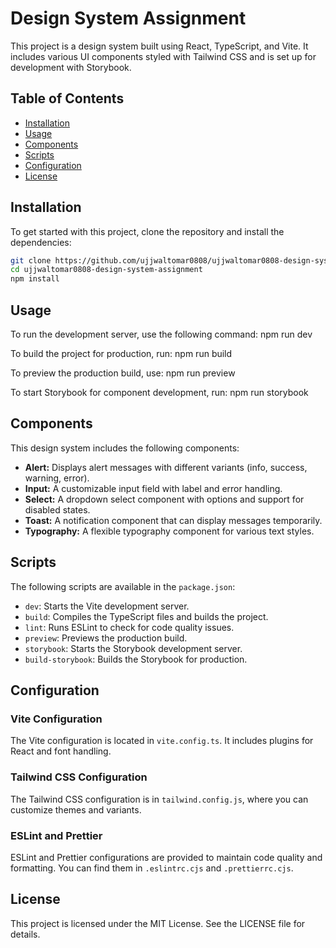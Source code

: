 # Design System Assignment

This project is a design system built using React, TypeScript, and Vite. It includes various UI components styled with Tailwind CSS and is set up for development with Storybook.

## Table of Contents

- [Installation](#installation)
- [Usage](#usage)
- [Components](#components)
- [Scripts](#scripts)
- [Configuration](#configuration)
- [License](#license)

## Installation

To get started with this project, clone the repository and install the dependencies:

```bash
git clone https://github.com/ujjwaltomar0808/ujjwaltomar0808-design-system-assignment.git
cd ujjwaltomar0808-design-system-assignment
npm install
```````


## Usage
To run the development server, use the following command:
npm run dev

To build the project for production, run:
npm run build

To preview the production build, use:
npm run preview

To start Storybook for component development, run:
npm run storybook


## Components

This design system includes the following components:

- **Alert:** Displays alert messages with different variants (info, success, warning, error).
- **Input:** A customizable input field with label and error handling.
- **Select:** A dropdown select component with options and support for disabled states.
- **Toast:** A notification component that can display messages temporarily.
- **Typography:** A flexible typography component for various text styles.

## Scripts

The following scripts are available in the `package.json`:

- `dev`: Starts the Vite development server.
- `build`: Compiles the TypeScript files and builds the project.
- `lint`: Runs ESLint to check for code quality issues.
- `preview`: Previews the production build.
- `storybook`: Starts the Storybook development server.
- `build-storybook`: Builds the Storybook for production.

## Configuration

### Vite Configuration

The Vite configuration is located in `vite.config.ts`. It includes plugins for React and font handling.

### Tailwind CSS Configuration

The Tailwind CSS configuration is in `tailwind.config.js`, where you can customize themes and variants.

### ESLint and Prettier

ESLint and Prettier configurations are provided to maintain code quality and formatting. You can find them in `.eslintrc.cjs` and `.prettierrc.cjs`.

## License

This project is licensed under the MIT License. See the LICENSE file for details.
